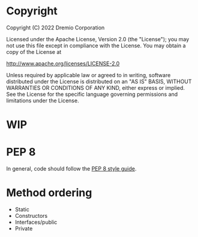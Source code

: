 # Copyright
Copyright (C) 2022 Dremio Corporation

Licensed under the Apache License, Version 2.0 (the "License");
you may not use this file except in compliance with the License.
You may obtain a copy of the License at

http://www.apache.org/licenses/LICENSE-2.0

Unless required by applicable law or agreed to in writing, software
distributed under the License is distributed on an "AS IS" BASIS,
WITHOUT WARRANTIES OR CONDITIONS OF ANY KIND, either express or implied.
See the License for the specific language governing permissions and
limitations under the License.

# WIP

# PEP 8
In general, code should follow the [PEP 8 style guide](https://peps.python.org/pep-0008/).

# Method ordering
* Static
* Constructors
* Interfaces/public
* Private
